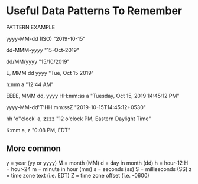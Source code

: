 # Useful Data Patterns To Remember

PATTERN                         EXAMPLE
   
yyyy-MM-dd  (ISO)               "2019-10-15"

dd-MMM-yyyy                     "15-Oct-2019"

dd/MM/yyyy                      "15/10/2019"

E, MMM dd yyyy                  "Tue, Oct 15 2019"

h:mm a                          "12:44 AM"

EEEE, MMM dd, yyyy HH:mm:ss a   "Tuesday, Oct 15, 2019 14:45:12 PM"

yyyy-MM-dd'T'HH:mm:ssZ          "2019-10-15T14:45:12+0530"

hh 'o''clock' a, zzzz           "12 o'clock PM, Eastern Daylight Time"

K:mm a, z                       "0:08 PM, EDT"


## More common

y = year (yy or yyyy)
M = month (MM)
d = day in month (dd)
h = hour-12
H = hour-24
m = minute in hour (mm)
s = seconds (ss)
S = milliseconds (SS)
z = time zone text (i.e. EDT) 
Z = time zone offset (i.e. -0600)
